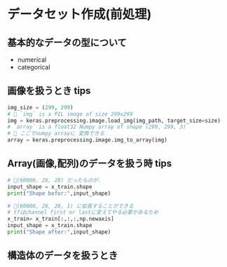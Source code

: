 # データセット作成(前処理)

## 基本的なデータの型について

- numerical
- categorical

## 画像を扱うとき tips

```python
img_size = (299, 299)
# 🌟 `img` is a PIL image of size 299x299
img = keras.preprocessing.image.load_img(img_path, target_size=size)
# `array` is a float32 Numpy array of shape (299, 299, 3)
# 🌟 ここでnumpy arrayに 変換できる
array = keras.preprocessing.image.img_to_array(img)
```

## Array(画像,配列)のデータを扱う時 tips

```python
# 🌟(60000, 28, 28) だったものが、
input_shape = x_train.shape
print("Shape befor:",input_shape)

# 🌟(60000, 28, 28, 1) に拡張することができる
# tfはchannel first or lastに変えてやる必要があるため
x_train= x_train[:,:,:,np.newaxis]
input_shape = x_train.shape
print("Shape after:",input_shape)

```

## 構造体のデータを扱うとき
